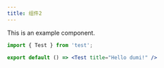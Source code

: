 ```yaml
---
title: 组件2
---
```


This is an example component.

```jsx | pure
import { Test } from 'test';

export default () => <Test title="Hello dumi!" />
```
